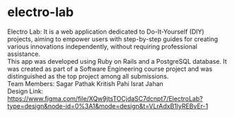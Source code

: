 # electro-lab

Electro Lab: It is a web application dedicated to Do-It-Yourself (DIY) projects, aiming to empower users with
step-by-step guides for creating various innovations independently, without requiring professional assistance. 
<br/>
This app was developed using Ruby on Rails and a PostgreSQL database. It was created as part of a Software Engineering course project and was distinguished as the top project among all submissions.
<br/>
Team Members:
Sagar Pathak
Kritish Pahi
Israt Jahan
<br/>
Design Link: https://www.figma.com/file/XQw9jtsTOCjdaSC7dcnpt7/ElectroLab?type=design&node-id=0%3A1&mode=design&t=VLrAdxB1lyREBvEr-1
